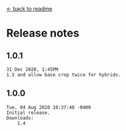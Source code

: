 ﻿﻿[← back to readme](README.md)

# Release notes
## 1.0.1
```
31 Dec 2020, 1:45PM
1.5 and allow base crop twice for hybrids.
```

## 1.0.0
```
Tue, 04 Aug 2020 18:37:40 -0400
Initial release.
Downloads:
    1.4
```

